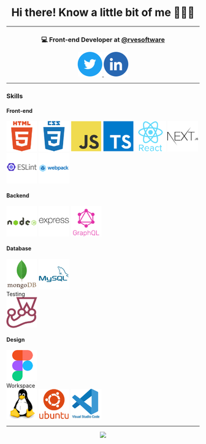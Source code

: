 <div align="center">
  <h1>Hi there! Know a little bit of me 🙋🏾‍♂️</h1>

  <hr/>

  <h3>💻 Front-end Developer at <a href="https://github.com/rvesoftware">@rvesoftware</a></h3>

  <div>
    <a href="https://twitter.com/monoald">
      <img src="./assets/twitter.svg" />
    </a>
    <a href="https://www.linkedin.com/in/carlos-s-aldazosa/">
      <img src="./assets/linkedin.svg" />
    </a>
  </div>
</div>

<hr />

### Skills 
#### Front-end 
<div>
  <img src="./assets/html5-plain-wordmark.svg" width="80px" />
  <img src="./assets/css3-plain-wordmark.svg" width="80px" />
  <img src="./assets/javascript-original.svg" width="80px" />
  <img src="./assets/typescript-plain.svg" width="80px" />
  <img src="./assets/react-original-wordmark.svg" width="80px" />
  <img src="./assets/nextjs-original-wordmark.svg" width="80px" />
  <img src="./assets/eslint-original-wordmark.svg" width="80px" />
  <img src="./assets/webpack-original-wordmark.svg" width="80px" />
</div>

#### Backend
<div>
  <img src="./assets/nodejs-original-wordmark.svg" width="80px" />
  <img src="./assets/express-original-wordmark.svg" width="80px" />
  <img src="./assets/graphql-plain-wordmark.svg" width="80px" />
</div>

#### Database
<div>
  <img src="./assets/mongodb-original-wordmark.svg" width="80px" />
  <img src="./assets/mysql-plain-wordmark.svg" width="80px" />
</div

#### Testing
<div>
  <img src="./assets/jest-plain.svg" width="80px" />
</div>

#### Design
<div>
  <img src="./assets/figma-original.svg" width="80px" />
</div

#### Workspace
<div>
  <img src="./assets/linux-original.svg" width="80px" />
  <img src="./assets/ubuntu-plain-wordmark.svg" width="80px" />
  <img src="./assets/vscode-original-wordmark.svg" width="80px" />
</div>

<hr />

<p align="center" >
    <img  src="https://github-readme-stats.vercel.app/api?username=monoald&&show_icons=true&theme=dark"/>
</p>
